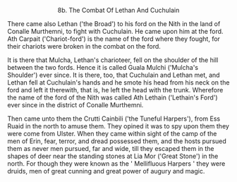 <body>
 
 
 
 <b></b><p align="CENTER">8b. The Combat Of Lethan And Cuchulain</p>
 <p>There came also Lethan ('the Broad') to his ford on the Nith in the land of Conalle Murthemni, to fight with Cuchulain. He came upon him at the ford. Ath Carpait ('Chariot-ford') is the name of the ford where they fought, for their chariots were broken in the combat on the ford. </p>
 <p>It is there that Mulcha, Lethan's charioteer, fell on the shoulder of the hill between the two fords. Hence it is called Guala Mulchi ('Mulcha's Shoulder') ever since. It is there, too, that Cuchulain and Lethan met, and Lethan fell at Cuchulain's hands and he smote his head from his neck on the ford and left it therewith, that is, he left the head with the trunk. Wherefore the name of the ford of the Nith was called Ath Lethain ('Lethain's Ford') ever since in the district of Conalle Murthemni. </p>
 <p>Then came unto them the Crutti Cainbili ('the Tuneful Harpers'), from Ess Ruaid in the north to amuse them. They opined it was to spy upon them they were come from Ulster. When they came within sight of the camp of the men of Erin, fear, terror, and dread possessed them, and the hosts pursued them as never men pursued, far and wide, till they escaped them in the shapes of deer near the standing stones at Lia Mor ('Great Stone') in the north. For though they were known as the ' Mellifluous Harpers ' they were druids, men of great cunning and great power of augury and magic. </p>
 </body>